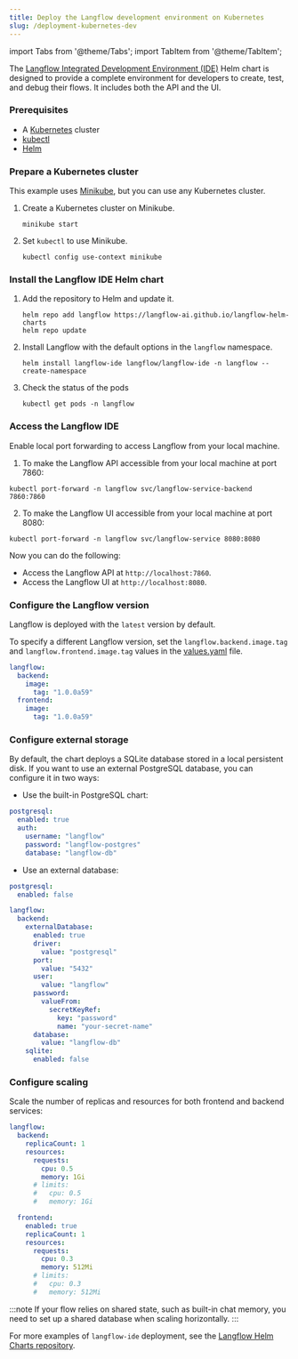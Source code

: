```yaml
---
title: Deploy the Langflow development environment on Kubernetes
slug: /deployment-kubernetes-dev
---
```


import Tabs from '@theme/Tabs';
import TabItem from '@theme/TabItem';

The [Langflow Integrated Development Environment (IDE)](https://github.com/langflow-ai/langflow-helm-charts/tree/main/charts/langflow-ide) Helm chart is designed to provide a complete environment for developers to create, test, and debug their flows. It includes both the API and the UI.

### Prerequisites

- A [Kubernetes](https://kubernetes.io/docs/setup/) cluster
- [kubectl](https://kubernetes.io/docs/tasks/tools/#kubectl)
- [Helm](https://helm.sh/docs/intro/install/)

### Prepare a Kubernetes cluster

This example uses [Minikube](https://minikube.sigs.k8s.io/docs/start/), but you can use any Kubernetes cluster.

1. Create a Kubernetes cluster on Minikube.

	```shell
	minikube start
	```

2. Set `kubectl` to use Minikube.

	```shell
	kubectl config use-context minikube
	```

### Install the Langflow IDE Helm chart

1. Add the repository to Helm and update it.

	```shell
	helm repo add langflow https://langflow-ai.github.io/langflow-helm-charts
	helm repo update
	```

2. Install Langflow with the default options in the `langflow` namespace.

	```shell
	helm install langflow-ide langflow/langflow-ide -n langflow --create-namespace
	```

3. Check the status of the pods

	```shell
	kubectl get pods -n langflow
	```

### Access the Langflow IDE

Enable local port forwarding to access Langflow from your local machine.

1. To make the Langflow API accessible from your local machine at port 7860:
```shell
kubectl port-forward -n langflow svc/langflow-service-backend 7860:7860
```

2. To make the Langflow UI accessible from your local machine at port 8080:
```shell
kubectl port-forward -n langflow svc/langflow-service 8080:8080
```

Now you can do the following:
- Access the Langflow API at `http://localhost:7860`.
- Access the Langflow UI at `http://localhost:8080`.

### Configure the Langflow version

Langflow is deployed with the `latest` version by default.

To specify a different Langflow version, set the `langflow.backend.image.tag` and `langflow.frontend.image.tag` values in the [values.yaml](https://github.com/langflow-ai/langflow-helm-charts/blob/main/charts/langflow-ide/values.yaml) file.

```yaml
langflow:
  backend:
    image:
      tag: "1.0.0a59"
  frontend:
    image:
      tag: "1.0.0a59"
```

### Configure external storage

By default, the chart deploys a SQLite database stored in a local persistent disk. If you want to use an external PostgreSQL database, you can configure it in two ways:

* Use the built-in PostgreSQL chart:
```yaml
postgresql:
  enabled: true
  auth:
    username: "langflow"
    password: "langflow-postgres"
    database: "langflow-db"
```

* Use an external database:
```yaml
postgresql:
  enabled: false

langflow:
  backend:
    externalDatabase:
      enabled: true
      driver:
        value: "postgresql"
      port:
        value: "5432"
      user:
        value: "langflow"
      password:
        valueFrom:
          secretKeyRef:
            key: "password"
            name: "your-secret-name"
      database:
        value: "langflow-db"
    sqlite:
      enabled: false
```

### Configure scaling

Scale the number of replicas and resources for both frontend and backend services:

```yaml
langflow:
  backend:
    replicaCount: 1
    resources:
      requests:
        cpu: 0.5
        memory: 1Gi
      # limits:
      #   cpu: 0.5
      #   memory: 1Gi

  frontend:
    enabled: true
    replicaCount: 1
    resources:
      requests:
        cpu: 0.3
        memory: 512Mi
      # limits:
      #   cpu: 0.3
      #   memory: 512Mi
```

:::note
If your flow relies on shared state, such as built-in chat memory, you need to set up a shared database when scaling horizontally.
:::

For more examples of `langflow-ide` deployment, see the [Langflow Helm Charts repository](https://github.com/langflow-ai/langflow-helm-charts/tree/main/examples/langflow-ide).
